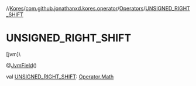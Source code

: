 //[Kores](../../../index.md)/[com.github.jonathanxd.kores.operator](../index.md)/[Operators](index.md)/[UNSIGNED_RIGHT_SHIFT](-u-n-s-i-g-n-e-d_-r-i-g-h-t_-s-h-i-f-t.md)

# UNSIGNED_RIGHT_SHIFT

[jvm]\

@[JvmField](https://kotlinlang.org/api/latest/jvm/stdlib/kotlin.jvm/-jvm-field/index.html)()

val [UNSIGNED_RIGHT_SHIFT](-u-n-s-i-g-n-e-d_-r-i-g-h-t_-s-h-i-f-t.md): [Operator.Math](../-operator/-math/index.md)
